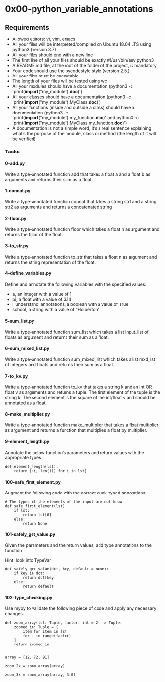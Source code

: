 # 0x00-python_variable_annotations

## Requirements

- Allowed editors: vi, vim, emacs
- All your files will be interpreted/compiled on Ubuntu 18.04 LTS using python3 (version 3.7)
- All your files should end with a new line
- The first line of all your files should be exactly #!/usr/bin/env python3
- A README.md file, at the root of the folder of the project, is mandatory
- Your code should use the pycodestyle style (version 2.5.)
- All your files must be executable
- The length of your files will be tested using wc
- All your modules should have a documentation (python3 -c 'print(__import__("my_module").__doc__)')
- All your classes should have a documentation (python3 -c 'print(__import__("my_module").MyClass.__doc__)')
- All your functions (inside and outside a class) should have a documentation (python3 -c 'print(__import__("my_module").my_function.__doc__)' and python3 -c 'print(__import__("my_module").MyClass.my_function.__doc__)')
- A documentation is not a simple word, it’s a real sentence explaining what’s the purpose of the module, class or method (the length of it will be verified)

### Tasks

#### 0-add.py

Write a type-annotated function add that takes a float a and a float b as arguments and returns their sum as a float.

#### 1-concat.py

Write a type-annotated function concat that takes a string str1 and a string str2 as arguments and returns a concatenated string

#### 2-floor.py

Write a type-annotated function floor which takes a float n as argument and returns the floor of the float.

#### 3-to_str.py

Write a type-annotated function to_str that takes a float n as argument and returns the string representation of the float.

#### 4-define_variables.py

Define and annotate the following variables with the specified values:

- a, an integer with a value of 1
- pi, a float with a value of 3.14
- i_understand_annotations, a boolean with a value of True
- school, a string with a value of “Holberton”

#### 5-sum_list.py

Write a type-annotated function sum_list which takes a list input_list of floats as argument and returns their sum as a float.

#### 6-sum_mixed_list.py

Write a type-annotated function sum_mixed_list which takes a list mxd_lst of integers and floats and returns their sum as a float.

#### 7-to_kv.py

Write a type-annotated function to_kv that takes a string k and an int OR float v as arguments and returns a tuple. The first element of the tuple is the string k. The second element is the square of the int/float v and should be annotated as a float.

#### 8-make_multiplier.py

Write a type-annotated function make_multiplier that takes a float multiplier as argument and returns a function that multiplies a float by multiplier.

#### 9-element_length.py

Annotate the below function’s parameters and return values with the appropriate types

```
def element_length(lst):
    return [(i, len(i)) for i in lst]
```

#### 100-safe_first_element.py

Augment the following code with the correct duck-typed annotations:

```
# The types of the elements of the input are not know
def safe_first_element(lst):
    if lst:
        return lst[0]
    else:
        return None
```

#### 101-safely_get_value.py

Given the parameters and the return values, add type annotations to the function

Hint: look into TypeVar

```
def safely_get_value(dct, key, default = None):
    if key in dct:
        return dct[key]
    else:
        return default
```

#### 102-type_checking.py

Use mypy to validate the following piece of code and apply any necessary changes.

```
def zoom_array(lst: Tuple, factor: int = 2) -> Tuple:
    zoomed_in: Tuple = [
        item for item in lst
        for i in range(factor)
    ]
    return zoomed_in


array = [12, 72, 91]

zoom_2x = zoom_array(array)

zoom_3x = zoom_array(array, 3.0)
```
